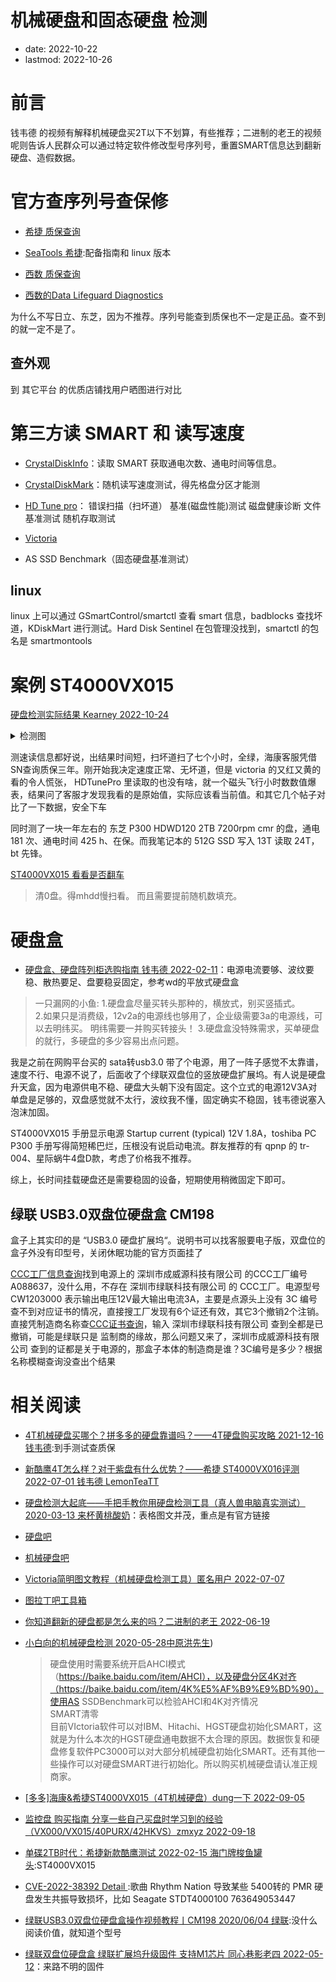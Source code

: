# 机械硬盘和固态硬盘 检测
- date: 2022-10-22
- lastmod: 2022-10-26

# 前言

钱韦德 的视频有解释机械硬盘买2T以下不划算，有些推荐；二进制的老王的视频呢则告诉人民群众可以通过特定软件修改型号序列号，重置SMART信息达到翻新硬盘、造假数据。

# 官方查序列号查保修

- [希捷 质保查询](https://www.seagate.com/cn/zh/support/warranty-and-replacements/)
- [SeaTools 希捷](https://www.seagate.com/cn/zh/support/downloads/seatools):配备指南和 linux 版本

- [西数 质保查询](https://support-zh.wd.com/app/warrantystatusweb)
- [西数的Data Lifeguard Diagnostics](ttps://support.wdc.com/downloads.aspx?lang=cn)

为什么不写日立、东芝，因为不推荐。序列号能查到质保也不一定是正品。查不到的就一定不是了。

## 查外观

到 其它平台 的优质店铺找用户晒图进行对比

# 第三方读 SMART 和 读写速度

- [CrystalDiskInfo](https://crystalmark.info/en/download/#CrystalDiskInfo)：读取 SMART 获取通电次数、通电时间等信息。

- [CrystalDiskMark](https://crystalmark.info/en/software/crystaldiskmark/)：随机读写速度测试，得先格盘分区才能测

- [HD Tune pro](http://www.hdtune.com/download.html)： 错误扫描（扫坏道） 基准(磁盘性能)测试 磁盘健康诊断 文件基准测试 随机存取测试

- [Victoria](http://hdd.by/victoria/)

- AS SSD Benchmark（固态硬盘基准测试）

## linux

linux 上可以通过 GSmartControl/smartctl 查看 smart 信息，badblocks 查找坏道，KDiskMart 进行测试。Hard Disk Sentinel 在包管理没找到，smartctl 的包名是 smartmontools

# 案例 ST4000VX015

[硬盘检测实际结果 Kearney 2022-10-24](https://blog.csdn.net/weixin_43031092/article/details/127503708)
<details>
<summary>检测图</summary>

![在这里插入图片描述](https://img-blog.csdnimg.cn/5acfc34476c443f49804d234e1cd4741.jpeg#pic_center)
![在这里插入图片描述](https://img-blog.csdnimg.cn/3afe0c7ecce3403783a228b4d25d69d0.jpeg#pic_center)
![在这里插入图片描述](https://img-blog.csdnimg.cn/cff5247b387843bd9098897f2f2a2b7f.jpeg#pic_center)
![在这里插入图片描述](https://img-blog.csdnimg.cn/c75d908c27b24dd58a9fbd3ed974ec94.jpeg#pic_center)
![在这里插入图片描述](https://img-blog.csdnimg.cn/276b6c6ccea442cfaa7863fabeb72314.jpeg#pic_center)
![在这里插入图片描述](https://img-blog.csdnimg.cn/796b68a80b4440879c77f0a58fa72157.jpeg#pic_center)
![在这里插入图片描述](https://img-blog.csdnimg.cn/52d71064f56541b1b6c1a739a9f0d82b.jpeg#pic_center)
![在这里插入图片描述](https://img-blog.csdnimg.cn/c5f438fd116242e98b51143c7e8a65ed.jpeg#pic_center)
![在这里插入图片描述](https://img-blog.csdnimg.cn/1fc50e8fd5614ace8c5891857445346c.jpeg#pic_center)
![在这里插入图片描述](https://img-blog.csdnimg.cn/c927418eda17429c934d27ba62a992bc.jpeg#pic_center)
![在这里插入图片描述](https://img-blog.csdnimg.cn/8c3ef1b5b5214b82b0fc17f1b5647682.jpeg#pic_center)
![在这里插入图片描述](https://img-blog.csdnimg.cn/9f6c60b2032c47fea55e5e98d97d258d.jpeg#pic_center)
![在这里插入图片描述](https://img-blog.csdnimg.cn/2f8b4dd8e4334ea69565cc3b2c8bde45.jpeg#pic_center)
![在这里插入图片描述](https://img-blog.csdnimg.cn/49f5edb79b3443c998b1eaa6fd3eda19.jpeg#pic_center)
![在这里插入图片描述](https://img-blog.csdnimg.cn/86b1f1ccfa934da9b527620611b8cc9d.jpeg#pic_center)
![在这里插入图片描述](https://img-blog.csdnimg.cn/e740c08d765c47c283ea3da8a6b262c2.jpeg#pic_center)
![在这里插入图片描述](https://img-blog.csdnimg.cn/717d73f81bbb49438703cecfb39c7943.jpeg#pic_center)
![在这里插入图片描述](https://img-blog.csdnimg.cn/839be3d0f53e49e5a55a5311d83bf317.jpeg#pic_center)
![在这里插入图片描述](https://img-blog.csdnimg.cn/0bb7949922d249d0b8df523d5694f9f3.jpeg#pic_center)
![在这里插入图片描述](https://img-blog.csdnimg.cn/b2a1cf35733748b386ebc89661b1c9cb.jpeg#pic_center)
![在这里插入图片描述](https://img-blog.csdnimg.cn/8e777d90ab8c4ba4bf4a4142597fb9ba.jpeg#pic_center)
![在这里插入图片描述](https://img-blog.csdnimg.cn/67228ea8354b4f818fa53b8612fe6a89.jpeg#pic_center)
</details>

测速读信息都好说，出结果时间短，扫坏道扫了七个小时，全绿，海康客服凭借SN查询质保三年。刚开始我决定速度正常、无坏道，但是 victoria  的又红又黄的看的令人慌张， HDTunePro 里读取的也没有啥，就一个磁头飞行小时数数值爆表，结果问了客服才发现我看的是原始值，实际应该看当前值。和其它几个帖子对比了一下数据，安全下车

同时测了一块一年左右的 东芝 P300 HDWD120 2TB 7200rpm cmr 的盘，通电 181 次、通电时间 425 h、在保。而我笔记本的 512G SSD 写入 13T 读取 24T，bt 先锋。

[ST4000VX015 看看是否翻车](https://tieba.baidu.com/p/8101734998)
> 清0盘。得mhdd慢扫看。
> 而且需要提前随机数填充。

# 硬盘盒

- [硬盘盒、硬盘阵列柜选购指南 钱韦德 2022-02-11](https://www.bilibili.com/video/BV1MS4y1C781)：电源电流要够、波纹要稳、散热要足、盘要稳妥固定，参考wd的平放式硬盘盒
> 一只漏网的小鱼: 1.硬盘盒尽量买转头那种的，横放式，别买竖插式。  
> 2.如果只是消费级，12v2a的电源线也够用了，企业级需要3a的电源线，可以去明纬买。 明纬需要一并购买转接头！ 
> 3.硬盘盒没特殊需求，买单硬盘的就行，多硬盘的多少容易出点问题。

我是之前在网购平台买的 sata转usb3.0 带了个电源，用了一阵子感觉不太靠谱，速度不行、电源不说了，后面收了个绿联双盘位的竖放硬盘扩展坞。有人说是硬盘升天盒，因为电源供电不稳、硬盘大头朝下没有固定。这个立式的电源12V3A对单盘是足够的，双盘感觉就不太行，波纹我不懂，固定确实不稳固，钱韦德说塞入泡沫加固。

ST4000VX015 手册显示电源 Startup current (typical) 12V 1.8A，toshiba PC P300 手册写得简短稀巴烂，压根没有说启动电流。群友推荐的有 qpnp 的 tr-004、星际蜗牛4盘D款，考虑了价格我不推荐。

综上，长时间挂载硬盘还是需要稳固的设备，短期使用稍微固定下即可。

## 绿联 USB3.0双盘位硬盘盒 CM198

盒子上其实印的是 “USB3.0 硬盘扩展坞“。说明书可以找客服要电子版，双盘位的盒子外没有印型号，关闭休眠功能的官方页面挂了

[CCC工厂信息查询](http://webdata.cqccms.com.cn/webdata/query/CCCFacCode.do)找到电源上的 深圳市成威源科技有限公司 的CCC工厂编号A088637，没什么用，不存在 深圳市绿联科技有限公司 的 CCC工厂。电源型号 CW1203000 表示输出电压12V最大输出电流3A，主要是点源头上没有 3C 编号查不到对应证书的情况，直接搜工厂发现有6个证还有效，其它3个撤销2个注销。直接凭制造商名称查[CCC证书查询](http://webdata.cqccms.com.cn/webdata/query/CCCCerti.do)，输入 深圳市绿联科技有限公司 查到全都是已撤销，可能是绿联只是 监制商的缘故，那么问题又来了，深圳市成威源科技有限公司 查到的证都是关于电源的，那盒子本体的制造商是谁？3C编号是多少？根据名称模糊查询没查出个结果

# 相关阅读

- [4T机械硬盘买哪个？拼多多的硬盘靠谱吗？——4T硬盘购买攻略 2021-12-16 钱韦德](https://www.bilibili.com/video/BV19g411w7KX):到手测试查质保

- [新酷鹰4T怎么样？对于紫盘有什么优势？——希捷 ST4000VX016评测 2022-07-01 钱韦德 LemonTeaTT](https://www.bilibili.com/video/BV1RG411s7uV)

- [硬盘检测大起底——手把手教你用硬盘检测工具（真人兽电脑真实测试）2020-03-13 来杯黄桃酸奶](https://post.smzdm.com/p/az5eqq9r/)：表格图文并茂，重点是有官方链接

- [硬盘吧](https://tieba.baidu.com/f?kw=%E7%A1%AC%E7%9B%98&ie=utf-8)

- [机械硬盘吧](https://jump2.bdimg.com/f?kw=%E6%9C%BA%E6%A2%B0%E7%A1%AC%E7%9B%98&ie=utf-8&tp=0)

- [Victoria简明图文教程（机械硬盘检测工具）匿名用户 2022-07-07](https://post.smzdm.com/p/a5o5pdpl/)

- [图拉丁吧工具箱](http://www.tbtool.cn/)

- [你知道翻新的硬盘都是怎么来的吗？二进制的老王 2022-06-19 ](https://www.bilibili.com/video/BV1pa411s7Zn)

- [小白向的机械硬盘检测 2020-05-28中原洪先生](https://www.bilibili.com/read/cv6231874))
    > 硬盘使用时需要系统开启AHCI模式（https://baike.baidu.com/item/AHCI），以及硬盘分区4K对齐（https://baike.baidu.com/item/4K%E5%AF%B9%E9%BD%90）。使用AS SSDBenchmark可以检验AHCI和4K对齐情况  
    SMART清零   
    目前VIctoria软件可以对IBM、Hitachi、HGST硬盘初始化SMART，这就是为什么本次的HGST硬盘通电数据不太合理的原因。数据恢复和硬盘修复软件PC3000可以对大部分机械硬盘初始化SMART。还有其他一些操作可以对硬盘SMART进行初始化。所以购买机械硬盘请认准正规商家。

- [[多多]海康&希捷ST4000VX015（4T机械硬盘）dung一下  2022-09-05](https://www.bilibili.com/video/BV1Td4y1V757)

- [监控盘 购买指南 分享一些自己买盘时学习到的经验（VX000/VX015/40PURX/42HKVS）zmxyz 2022-09-18 ](https://post.smzdm.com/p/ammk580k/)

- [单碟2TB时代：希捷新款酷鹰测试 2022-02-15 海门牌梭鱼罐头](https://www.bilibili.com/read/cv15276451):ST4000VX015

- [CVE-2022-38392 Detail ](https://nvd.nist.gov/vuln/detail/CVE-2022-38392):歌曲 Rhythm Nation 导致某些 5400转的 PMR 硬盘发生共振导致损坏，比如 Seagate STDT4000100 763649053447

- [绿联USB3.0双盘位硬盘盒操作视频教程丨CM198 2020/06/04 绿联](https://www.lulian.cn/news/439-cn.html):没什么阅读价值，就知道个型号

- [绿联双盘位硬盘盒 绿联扩展坞升级固件 支持M1芯片 同心巷影老四 2022-05-12](https://www.bilibili.com/video/av769081254)：来路不明的固件
